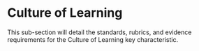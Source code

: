 # Culture of Learning

This sub-section will detail the standards, rubrics, and evidence requirements for the Culture of Learning key characteristic. 